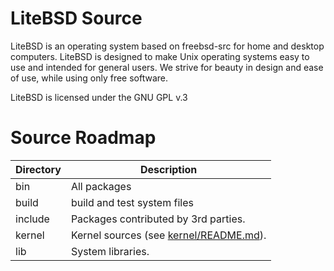 # LiteBSD Source

LiteBSD is an operating system based on freebsd-src for home and desktop computers. LiteBSD is designed to make Unix operating systems easy to use and intended for general users. We strive for beauty in design and ease of use, while using only free software.

LiteBSD is licensed under the GNU GPL v.3

# Source Roadmap
| Directory | Description |
| --------- | ----------- |
| bin | All packages |
| build | build and test system files |
| include | Packages contributed by 3rd parties. |
| kernel | Kernel sources (see [kernel/README.md](kernel/README.md)). |
| lib | System libraries. |


